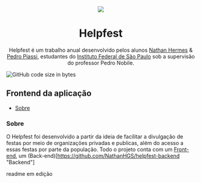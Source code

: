 <div align="center">
  <img src="https://github.com/NathanHGS/helpfest-frontend/blob/main/public/favicon.ico" />
  
  <h1>Helpfest</h1>
</div>
<p align="center">
  Helpfest é um trabalho anual desenvolvido pelos alunos <a href="https://github.com/NathanHGS">Nathan Hermes</a> & <a href="https://github.com/PedroPiassi">Pedro                 Piassi</a>, estudantes do <a href="https://scl.ifsp.edu.br">Instituto Federal de São Paulo</a> sob a supervisão do professor Pedro Nobile.
</p>

![GitHub code size in bytes](https://img.shields.io/github/languages/code-size/NathanHGS/helpfest-frontend)

## Frontend da aplicação

* [Sobre](#Sobre)

### Sobre
O Helpfest foi desenvolvido a partir da ideia de facilitar a divulgação de festas por meio de organizações privadas e publicas, além do acesso a essas festas por parte da população. Todo o projeto conta com um [Front-end](https://github.com/NathanHGS/helpfest-frontend), um (Back-end)[https://github.com/NathanHGS/helpfest-backend "Backend"]

readme em edição

